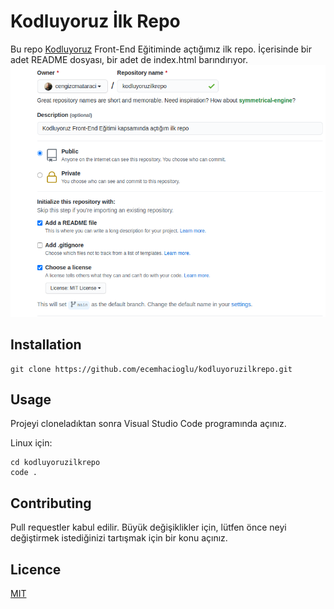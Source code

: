 # Kodluyoruz İlk Repo
Bu repo [Kodluyoruz](https://www.kodluyoruz.org/) Front-End Eğitiminde açtığımız ilk repo. İçerisinde bir adet README dosyası, bir adet de index.html barındırıyor.
<img src ="https://github.com/ecemhacioglu/kodluyoruzilkrepo/blob/main/github.png" width="auto">

##  Installation
 ``` 
 git clone https://github.com/ecemhacioglu/kodluyoruzilkrepo.git
 ```
 
 
 
 
## Usage
Projeyi cloneladıktan sonra Visual Studio Code programında açınız.

Linux için:
```
cd kodluyoruzilkrepo
code .
``` 

## Contributing
Pull requestler kabul edilir. Büyük değişiklikler için, lütfen önce neyi değiştirmek istediğinizi tartışmak için bir konu açınız.
## Licence
[MIT](https://choosealicense.com/licenses/mit/)

